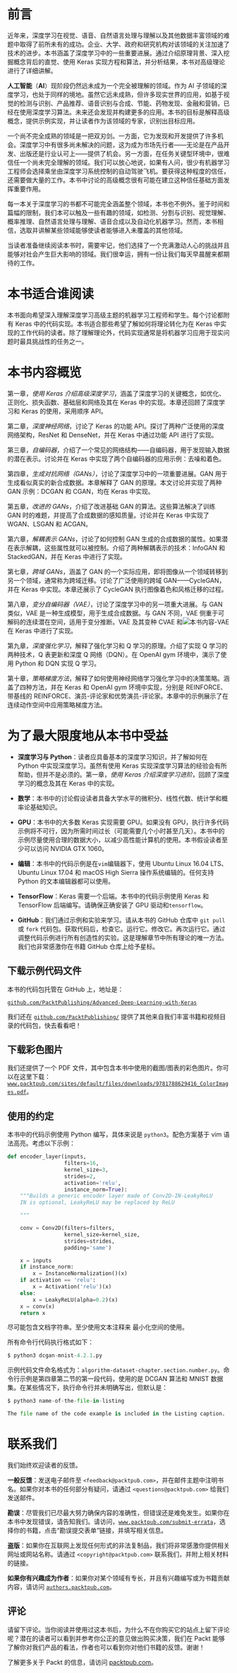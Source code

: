 # 前言

近年来，深度学习在视觉、语音、自然语言处理与理解以及其他数据丰富领域的难题中取得了前所未有的成功。企业、大学、政府和研究机构对该领域的关注加速了技术的进步。本书涵盖了深度学习中的一些重要进展。通过介绍原理背景、深入挖掘概念背后的直觉、使用 Keras 实现方程和算法，并分析结果，本书对高级理论进行了详细讲解。

**人工智能**（**AI**）现阶段仍然远未成为一个完全被理解的领域。作为 AI 子领域的深度学习，也处于同样的境地。虽然它远未成熟，但许多现实世界的应用，如基于视觉的检测与识别、产品推荐、语音识别与合成、节能、药物发现、金融和营销，已经在使用深度学习算法。未来还会发现并构建更多的应用。本书的目标是解释高级概念，提供示例实现，并让读者作为该领域的专家，识别出目标应用。

一个尚不完全成熟的领域是一把双刃剑。一方面，它为发现和开发提供了许多机会。深度学习中有很多尚未解决的问题，这为成为市场先行者——无论是在产品开发、出版还是行业认可上——提供了机会。另一方面，在任务关键型环境中，很难信任一个尚未完全理解的领域。我们可以放心地说，如果有人问，很少有机器学习工程师会选择乘坐由深度学习系统控制的自动驾驶飞机。要获得这种程度的信任，还需要做大量的工作。本书中讨论的高级概念很有可能在建立这种信任基础方面发挥重要作用。

每一本关于深度学习的书都不可能完全涵盖整个领域，本书也不例外。鉴于时间和篇幅的限制，我们本可以触及一些有趣的领域，如检测、分割与识别、视觉理解、概率推理、自然语言处理与理解、语音合成以及自动化机器学习。然而，本书相信，选取并讲解某些领域能够使读者能够进入未覆盖的其他领域。

当读者准备继续阅读本书时，需要牢记，他们选择了一个充满激动人心的挑战并且能够对社会产生巨大影响的领域。我们很幸运，拥有一份让我们每天早晨醒来都期待的工作。

# 本书适合谁阅读

本书面向希望深入理解深度学习高级主题的机器学习工程师和学生。每个讨论都附有 Keras 中的代码实现。本书适合那些希望了解如何将理论转化为在 Keras 中实现的工作代码的读者。除了理解理论外，代码实现通常是将机器学习应用于现实问题时最具挑战性的任务之一。

# 本书内容概览

第一章，*使用 Keras 介绍高级深度学习*，涵盖了深度学习的关键概念，如优化、正则化、损失函数、基础层和网络及其在 Keras 中的实现。本章还回顾了深度学习和 Keras 的使用，采用顺序 API。

第二章，*深度神经网络*，讨论了 Keras 的功能 API。探讨了两种广泛使用的深度网络架构，ResNet 和 DenseNet，并在 Keras 中通过功能 API 进行了实现。

第三章，*自编码器*，介绍了一个常见的网络结构——自编码器，用于发现输入数据的潜在表示。讨论并在 Keras 中实现了两个自编码器的应用示例：去噪和着色。

第四章，*生成对抗网络（GANs）*，讨论了深度学习中的一项重要进展。GAN 用于生成看似真实的新合成数据。本章解释了 GAN 的原理。本文讨论并实现了两种 GAN 示例：DCGAN 和 CGAN，均在 Keras 中实现。

第五章，*改进的 GANs*，介绍了改进基础 GAN 的算法。这些算法解决了训练 GAN 时的难题，并提高了合成数据的感知质量。讨论并在 Keras 中实现了 WGAN、LSGAN 和 ACGAN。

第六章，*解耦表示 GANs*，讨论了如何控制 GAN 生成的合成数据的属性。如果潜在表示解耦，这些属性就可以被控制。介绍了两种解耦表示的技术：InfoGAN 和 StackedGAN，并在 Keras 中进行了实现。

第七章，*跨域 GANs*，涵盖了 GAN 的一个实际应用，即将图像从一个领域转移到另一个领域，通常称为跨域迁移。讨论了广泛使用的跨域 GAN——CycleGAN，并在 Keras 中实现。本章还展示了 CycleGAN 执行图像着色和风格迁移的过程。

第八章，*变分自编码器（VAE）*，讨论了深度学习中的另一项重大进展。与 GAN 类似，VAE 是一种生成模型，用于生成合成数据。与 GAN 不同，VAE 侧重于可解码的连续潜在空间，适用于变分推断。VAE 及其变种 CVAE 和![本书内容](img/B08956_08_121.jpg)-VAE 在 Keras 中进行了实现。

第九章，*深度强化学习*，解释了强化学习和 Q 学习的原理。介绍了实现 Q 学习的两种技术，Q 表更新和深度 Q 网络（DQN）。在 OpenAI gym 环境中，演示了使用 Python 和 DQN 实现 Q 学习。

第十章，*策略梯度方法*，解释了如何使用神经网络学习强化学习中的决策策略。涵盖了四种方法，并在 Keras 和 OpenAI gym 环境中实现，分别是 REINFORCE、带基线的 REINFORCE、演员-评论家和优势演员-评论家。本章中的示例展示了在连续动作空间中应用策略梯度方法。

# 为了最大限度地从本书中受益

+   **深度学习与 Python**：读者应具备基本的深度学习知识，并了解如何在 Python 中实现深度学习。虽然有使用 Keras 实现深度学习算法的经验会有所帮助，但并不是必须的。第一章，*使用 Keras 介绍深度学习进阶*，回顾了深度学习的概念及其在 Keras 中的实现。

+   **数学**：本书中的讨论假设读者具备大学水平的微积分、线性代数、统计学和概率论基础知识。

+   **GPU**：本书中的大多数 Keras 实现需要 GPU。如果没有 GPU，执行许多代码示例将不可行，因为所需时间过长（可能需要几个小时甚至几天）。本书中的示例尽量使用合理的数据大小，以减少高性能计算机的使用。本书假设读者至少可以访问 NVIDIA GTX 1060。

+   **编辑**：本书中的代码示例是在`vim`编辑器下，使用 Ubuntu Linux 16.04 LTS、Ubuntu Linux 17.04 和 macOS High Sierra 操作系统编辑的。任何支持 Python 的文本编辑器都可以使用。

+   **TensorFlow**：Keras 需要一个后端。本书中的代码示例使用 Keras 和 TensorFlow 后端编写。请确保正确安装了 GPU 驱动和`tensorflow`。

+   **GitHub**：我们通过示例和实验来学习。请从本书的 GitHub 仓库中 `git pull` 或 `fork` 代码包。获取代码后，检查它。运行它。修改它。再次运行它。通过调整代码示例进行所有创造性的实验。这是理解章节中所有理论的唯一方法。我们也非常感激你在书籍 GitHub 仓库上给予星标。

## 下载示例代码文件

本书的代码包托管在 GitHub 上，地址是：

[`github.com/PacktPublishing/Advanced-Deep-Learning-with-Keras`](https://github.com/PacktPublishing/Advanced-Deep-Learning-with-Keras)

我们还在 [`github.com/PacktPublishing/`](https://github.com/PacktPublishing/) 提供了其他来自我们丰富书籍和视频目录的代码包，快去看看吧！

## 下载彩色图片

我们还提供了一个 PDF 文件，其中包含本书中使用的截图/图表的彩色图片。你可以在这里下载：[`www.packtpub.com/sites/default/files/downloads/9781788629416_ColorImages.pdf`](http://www.packtpub.com/sites/default/files/downloads/9781788629416_ColorImages.pdf)。

## 使用的约定

本书中的代码示例使用 Python 编写，具体来说是 `python3`。配色方案基于 vim 语法高亮。考虑以下示例：

```py
def encoder_layer(inputs,
                  filters=16,
                  kernel_size=3,
                  strides=2,
                  activation='relu',
                  instance_norm=True):
    """Builds a generic encoder layer made of Conv2D-IN-LeakyReLU
    IN is optional, LeakyReLU may be replaced by ReLU

    """

    conv = Conv2D(filters=filters,
                  kernel_size=kernel_size,
                  strides=strides,
                  padding='same')

    x = inputs
    if instance_norm:
        x = InstanceNormalization()(x)
    if activation == 'relu':
        x = Activation('relu')(x)
    else:
        x = LeakyReLU(alpha=0.2)(x)
    x = conv(x)
    return x
```

尽可能包含文档字符串。至少使用文本注释来 最小化空间的使用。

所有命令行代码执行格式如下：

```py
$ python3 dcgan-mnist-4.2.1.py

```

示例代码文件命名格式为：`algorithm-dataset-chapter.section.number.py`。命令行示例是第四章第二节的第一段代码，使用的是 DCGAN 算法和 MNIST 数据集。在某些情况下，执行命令行并未明确写出，但默认是：

```py
$ python3 name-of-the-file-in-listing

```

```py
The file name of the code example is included in the Listing caption.

```

# 联系我们

我们始终欢迎读者的反馈。

**一般反馈**：发送电子邮件至 `<feedback@packtpub.com>`，并在邮件主题中注明书名。如果你对本书的任何部分有疑问，请通过 `<questions@packtpub.com>` 给我们发送邮件。

**勘误**：尽管我们已尽最大努力确保内容的准确性，但错误还是难免发生。如果你在本书中发现错误，请告知我们。请访问，[`www.packtpub.com/submit-errata`](http://www.packtpub.com/submit-errata)，选择你的书籍，点击“勘误提交表单”链接，并填写相关信息。

**盗版**：如果你在互联网上发现任何形式的非法复制品，我们将非常感激你提供相关网址或网站名称。请通过 `<copyright@packtpub.com>` 联系我们，并附上相关材料的链接。

**如果你有兴趣成为作者**：如果你对某个领域有专长，并且有兴趣编写或为书籍贡献内容，请访问 [`authors.packtpub.com`](http://authors.packtpub.com)。

## 评论

请留下评论。当你阅读并使用过这本书后，为什么不在你购买它的站点上留下评论呢？潜在的读者可以看到并参考你公正的意见做出购买决策，我们在 Packt 能够了解你对我们产品的看法，作者也可以看到你对他们书籍的反馈。谢谢！

了解更多关于 Packt 的信息，请访问 [packtpub.com](http://packtpub.com)。
